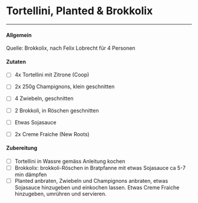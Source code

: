 # Tortellini, Planted & Brokkolix
---


#### Allgemein
Quelle: Brokkolix, nach Felix Lobrecht
für 4 Personen



#### Zutaten
- [ ] 4x Tortellini mit Zitrone (Coop)
- [ ] 2x 250g Champignons, klein geschnitten
- [ ] 4 Zwiebeln, geschnitten
- [ ] 2 Brokkoli, in Röschen geschnitten
- [ ] Etwas Sojasauce
- [ ] 2x Creme Fraiche (New Roots)



#### Zubereitung
- [ ] Tortellini in Wassre gemäss Anleitung kochen
- [ ] Brokkolix: brokkoli-Röschen in Bratpfanne mit etwas Sojasauce ca 5-7 min dämpfen
- [ ] Planted anbraten, Zwiebeln und Champignons anbraten, etwas Sojasauce hinzugeben und einkochen lassen. Etwas Creme Fraiche hinzugeben, umrühren und servieren.
